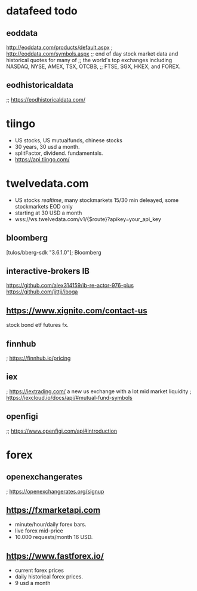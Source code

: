 # datafeed todo

## eoddata
  http://eoddata.com/products/default.aspx
; http://eoddata.com/symbols.aspx
;; end of day stock market data and historical quotes for many of 
;; the world's top exchanges including NASDAQ, NYSE, AMEX, TSX, OTCBB, 
;; FTSE, SGX, HKEX, and FOREX.

## eodhistoricaldata
;; https://eodhistoricaldata.com/

# tiingo
- US stocks, US mutualfunds, chinese stocks
- 30 years, 30 usd a month. 
- splitFactor, dividend. fundamentals.
- https://api.tiingo.com/
 

# twelvedata.com 
- US stocks *realtime*, many stockmarkets 15/30 min deleayed, some stockmarkets EOD only
- starting at 30 USD a month
- wss://ws.twelvedata.com/v1/{$route}?apikey=your_api_key


## bloomberg
 [tulos/bberg-sdk "3.6.1.0"]; Bloomberg

## interactive-brokers IB
https://github.com/alex314159/ib-re-actor-976-plus
https://github.com/jjttjj/iboga

## https://www.xignite.com/contact-us 
stock bond etf futures fx. 

## finnhub
; https://finnhub.io/pricing

## iex

; https://iextrading.com/  a new us exchange with a lot mid market liquidity
; https://iexcloud.io/docs/api/#mutual-fund-symbols



## openfigi
;; https://www.openfigi.com/api#introduction

# forex

## openexchangerates

; https://openexchangerates.org/signup

## https://fxmarketapi.com
- minute/hour/daily forex bars.
- live forex mid-price
- 10.000 requests/month 16 USD.

## https://www.fastforex.io/
- current forex prices
- daily historical forex prices.
- 9 usd a month






